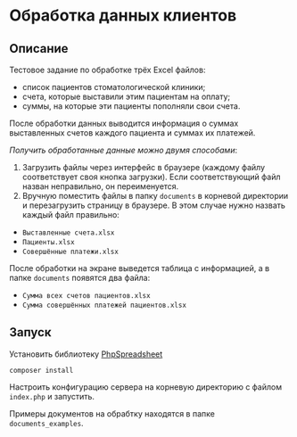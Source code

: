 # Обработка данных клиентов
## Описание
Тестовое задание по обработке трёх Excel файлов:
- список пациентов стоматологической клиники;
- счета, которые выставили этим пациентам на оплату;
- суммы, на которые эти пациенты пополняли свои счета.

После обработки данных выводится информация о суммах выставленных счетов каждого пациента и суммах их платежей.

*Получить обработанные данные можно двумя способами*:
1. Загрузить файлы через интерфейс в браузере (каждому файлу соответствует своя кнопка загрузки). Если соответствующий файл назван неправильно, он переименуется. 
2. Вручную поместить файлы в папку `documents` в корневой директории и перезагрузить страницу в браузере. В этом случае нужно назвать каждый файл правильно:
  - `Выставленные счета.xlsx`
  - `Пациенты.xlsx`
  - `Совершённые платежи.xlsx`

После обработки на экране выведется таблица с информацией, а в папке `documents` появятся два файла:
- `Сумма всех счетов пациентов.xlsx`
- `Сумма совершённых платежей пациентов.xlsx`

## Запуск
Установить библиотеку [PhpSpreadsheet](https://phpspreadsheet.readthedocs.io/en/latest/)
```
composer install
```
Настроить конфигурацию сервера на корневую директорию с файлом `index.php` и запустить.

Примеры документов на обрабтку находятся в папке `documents_examples`.
